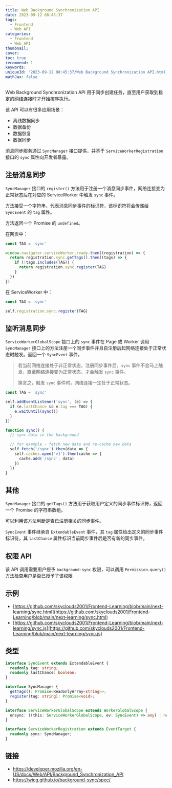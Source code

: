 ```yaml
---
title: Web Background Synchronization API
date: 2023-09-12 08:45:37
tags:
  - Frontend
  - Web API
categories:
  - Frontend
  - Web API
thumbnail:
cover:
toc: true
recommend: 1
keywords:
uniqueId: '2023-09-12 08:45:37/Web Background Synchronization API.html'
mathJax: false
---
```


Web Background Synchronization API 用于同步创建任务，直至用户获取到稳定的网络连接时才开始按序执行。

该 API 可以有很多应用场景：

* 离线数据同步
* 数据备份
* 数据恢复
* 数据同步

消息同步服务通过 `SyncManager` 接口提供，并基于 `ServiceWorkerRegistration` 接口的 `sync` 属性向开发者暴露。

## 注册消息同步

`SyncManager` 接口的 `register()` 方法用于注册一个消息同步事件，网络连接变为正常状态后在对应的 ServiceWorker 中触发 `sync` 事件。

方法接受一个字符串，代表消息同步事件的标识符，该标识符将会传递给 `SyncEvent` 的 `tag` 属性。

方法返回一个 Promise 的 `undefined`。

在网页中：

```js
const TAG = 'sync'

window.navigator.serviceWorker.ready.then((registration) => {
  return registration.sync.getTags().then((tags) => {
    if (!tags.includes(TAG)) {
      return registration.sync.register(TAG)
    }
  })
})
```

在 ServiceWorker 中：

```js
const TAG = 'sync'

self.registration.sync.register(TAG)
```

## 监听消息同步

`ServiceWorkerGlobalScope` 接口上的 `sync` 事件在 Page 或 Worker 调用 `SyncManager` 接口上的方法注册一个同步事件并且自注册后起网络连接处于正常状态时触发。返回一个 `SyncEvent` 事件。

> 若当前网络连接处于非正常状态，注册同步事件后，`sync` 事件不会马上触发，直至网络连接变为正常状态，才会触发 `sync` 事件。
>
> 换言之，触发 `sync` 事件时，网络连接一定处于正常状态。

```js
const TAG = 'sync'

self.addEventListener('sync', (e) => {
  if (e.lastChance && e.tag === TAG) {
    e.waitUntil(sync())
  }
})

function sync() {
  // sync data in the background

  // for example - fetch new data and re-cache new data
  self.fetch('/sync').then(data => {
    self.caches.open('v1').then(cache => {
      cache.add('/sync', data)
    })
  })
}
```

## 其他

`SyncManager` 接口的 `getTags()` 方法用于获取用户定义的同步事件标识符，返回一个 Promise 的字符串数组。

可以利用该方法判断是否已注册相关的同步事件。

`SyncEvent` 事件继承自 `ExtendableEvent` 事件，其 `tag` 属性给出定义的同步事件标识符，其 `lastChance` 属性标识当前同步事件后是否有新的同步事件。

## 权限 API

该 API 调用需要用户授予 `background-sync` 权限，可以调用 `Permission.query()` 方法检查用户是否已授予了该权限

## 示例

* [https://github.com/skyclouds2001/Frontend-Learning/blob/main/next-learning/sync.html](https://github.com/skyclouds2001/Frontend-Learning/blob/main/next-learning/sync.html)
* [https://github.com/skyclouds2001/Frontend-Learning/blob/main/next-learning/sync.js](https://github.com/skyclouds2001/Frontend-Learning/blob/main/next-learning/sync.js)

## 类型

```ts
interface SyncEvent extends ExtendableEvent {
  readonly tag: string;
  readonly lastChance: boolean;
}

interface SyncManager {
  getTags(): Promise<ReadonlyArray<string>>;
  register(tag: string): Promise<void>;
}

interface ServiceWorkerGlobalScope extends WorkerGlobalScope {
  onsync: ((this: ServiceWorkerGlobalScope, ev: SyncEvent) => any) | null;
}

interface ServiceWorkerRegistration extends EventTarget {
  readonly sync: SyncManager;
}
```

## 链接

* <https://developer.mozilla.org/en-US/docs/Web/API/Background_Synchronization_API>
* <https://wicg.github.io/background-sync/spec/>
